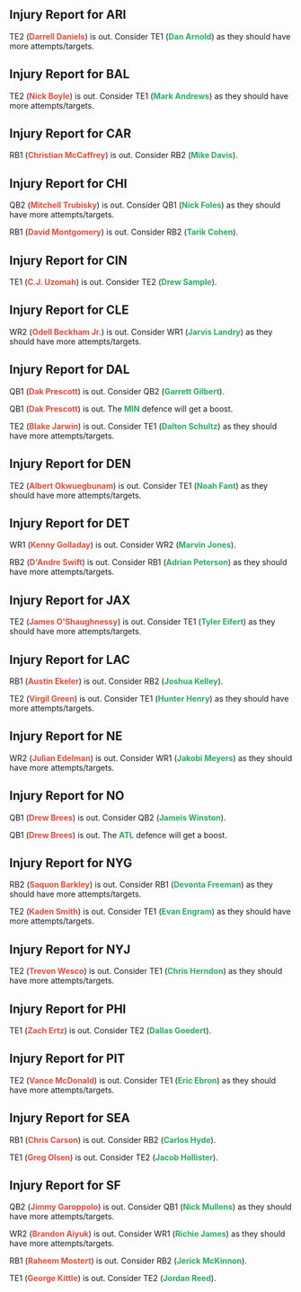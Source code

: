 ## Injury Report for ARI

TE2 (<span style="color:#E74C3C">**Darrell Daniels**</span>) is out. Consider TE1 (<span style="color:#27AE60">**Dan Arnold**</span>) as they should have more attempts/targets.
## Injury Report for BAL

TE2 (<span style="color:#E74C3C">**Nick Boyle**</span>) is out. Consider TE1 (<span style="color:#27AE60">**Mark Andrews**</span>) as they should have more attempts/targets.
## Injury Report for CAR

RB1 (<span style="color:#E74C3C">**Christian McCaffrey**</span>) is out. Consider RB2 (<span style="color:#27AE60">**Mike Davis**</span>).
## Injury Report for CHI

QB2 (<span style="color:#E74C3C">**Mitchell Trubisky**</span>) is out. Consider QB1 (<span style="color:#27AE60">**Nick Foles**</span>) as they should have more attempts/targets.

RB1 (<span style="color:#E74C3C">**David Montgomery**</span>) is out. Consider RB2 (<span style="color:#27AE60">**Tarik Cohen**</span>).
## Injury Report for CIN

TE1 (<span style="color:#E74C3C">**C.J. Uzomah**</span>) is out. Consider TE2 (<span style="color:#27AE60">**Drew Sample**</span>).
## Injury Report for CLE

WR2 (<span style="color:#E74C3C">**Odell Beckham Jr.**</span>) is out. Consider WR1 (<span style="color:#27AE60">**Jarvis Landry**</span>) as they should have more attempts/targets.
## Injury Report for DAL

QB1 (<span style="color:#E74C3C">**Dak Prescott**</span>) is out. Consider QB2 (<span style="color:#27AE60">**Garrett Gilbert**</span>).

QB1 (<span style="color:#E74C3C">**Dak Prescott**</span>) is out. The <span style="color:#27AE60">**MIN**</span> defence will get a boost.

TE2 (<span style="color:#E74C3C">**Blake Jarwin**</span>) is out. Consider TE1 (<span style="color:#27AE60">**Dalton Schultz**</span>) as they should have more attempts/targets.
## Injury Report for DEN

TE2 (<span style="color:#E74C3C">**Albert Okwuegbunam**</span>) is out. Consider TE1 (<span style="color:#27AE60">**Noah Fant**</span>) as they should have more attempts/targets.
## Injury Report for DET

WR1 (<span style="color:#E74C3C">**Kenny Golladay**</span>) is out. Consider WR2 (<span style="color:#27AE60">**Marvin Jones**</span>).

RB2 (<span style="color:#E74C3C">**D'Andre Swift**</span>) is out. Consider RB1 (<span style="color:#27AE60">**Adrian Peterson**</span>) as they should have more attempts/targets.
## Injury Report for JAX

TE2 (<span style="color:#E74C3C">**James O'Shaughnessy**</span>) is out. Consider TE1 (<span style="color:#27AE60">**Tyler Eifert**</span>) as they should have more attempts/targets.
## Injury Report for LAC

RB1 (<span style="color:#E74C3C">**Austin Ekeler**</span>) is out. Consider RB2 (<span style="color:#27AE60">**Joshua Kelley**</span>).

TE2 (<span style="color:#E74C3C">**Virgil Green**</span>) is out. Consider TE1 (<span style="color:#27AE60">**Hunter Henry**</span>) as they should have more attempts/targets.
## Injury Report for NE

WR2 (<span style="color:#E74C3C">**Julian Edelman**</span>) is out. Consider WR1 (<span style="color:#27AE60">**Jakobi Meyers**</span>) as they should have more attempts/targets.
## Injury Report for NO

QB1 (<span style="color:#E74C3C">**Drew Brees**</span>) is out. Consider QB2 (<span style="color:#27AE60">**Jameis Winston**</span>).

QB1 (<span style="color:#E74C3C">**Drew Brees**</span>) is out. The <span style="color:#27AE60">**ATL**</span> defence will get a boost.
## Injury Report for NYG

RB2 (<span style="color:#E74C3C">**Saquon Barkley**</span>) is out. Consider RB1 (<span style="color:#27AE60">**Devonta Freeman**</span>) as they should have more attempts/targets.

TE2 (<span style="color:#E74C3C">**Kaden Smith**</span>) is out. Consider TE1 (<span style="color:#27AE60">**Evan Engram**</span>) as they should have more attempts/targets.
## Injury Report for NYJ

TE2 (<span style="color:#E74C3C">**Trevon Wesco**</span>) is out. Consider TE1 (<span style="color:#27AE60">**Chris Herndon**</span>) as they should have more attempts/targets.
## Injury Report for PHI

TE1 (<span style="color:#E74C3C">**Zach Ertz**</span>) is out. Consider TE2 (<span style="color:#27AE60">**Dallas Goedert**</span>).
## Injury Report for PIT

TE2 (<span style="color:#E74C3C">**Vance McDonald**</span>) is out. Consider TE1 (<span style="color:#27AE60">**Eric Ebron**</span>) as they should have more attempts/targets.
## Injury Report for SEA

RB1 (<span style="color:#E74C3C">**Chris Carson**</span>) is out. Consider RB2 (<span style="color:#27AE60">**Carlos Hyde**</span>).

TE1 (<span style="color:#E74C3C">**Greg Olsen**</span>) is out. Consider TE2 (<span style="color:#27AE60">**Jacob Hollister**</span>).
## Injury Report for SF

QB2 (<span style="color:#E74C3C">**Jimmy Garoppolo**</span>) is out. Consider QB1 (<span style="color:#27AE60">**Nick Mullens**</span>) as they should have more attempts/targets.

WR2 (<span style="color:#E74C3C">**Brandon Aiyuk**</span>) is out. Consider WR1 (<span style="color:#27AE60">**Richie James**</span>) as they should have more attempts/targets.

RB1 (<span style="color:#E74C3C">**Raheem Mostert**</span>) is out. Consider RB2 (<span style="color:#27AE60">**Jerick McKinnon**</span>).

TE1 (<span style="color:#E74C3C">**George Kittle**</span>) is out. Consider TE2 (<span style="color:#27AE60">**Jordan Reed**</span>).
